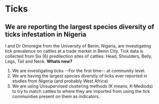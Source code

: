 #       Ticks
## We are reporting the largest species diversity of ticks infestation in Nigeria
I and Dr Omoregie from the University of Benin, Nigeria, are investigating tick prevalence on cattles at a trade market in Benin City.  Tick data is collected from Six (6) predilection sites of cattles: Head, Shoulders, Belly, Legs, Tail and Neck.
**Whats new?**
1. We are investigating ticks --For the first time-- at community level.
2. We are having the largest species diverstiy of ticks ever reported in studies from Nigeria (and probably West Africa)
3. We are using Unsupervised clustering methods (K means, K-Mediods) to try to match cattles to where they are imported from using the tick communities present on them as indicators.
